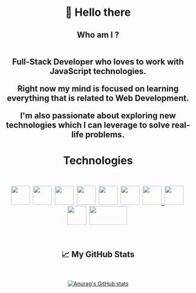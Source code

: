

<h1 align="center"> 👋  Hello there  </h1>
  <h2 align ="center">Who am I ?</br></br>
    
 <p> Full-Stack Developer who loves to work with JavaScript technologies. </br></p>
  <p>Right now my mind is focused on learning everything that is related to Web Development. </br></p>
  I'm also passionate about exploring new technologies which I can leverage to solve real-life problems.</br>
  </h2>
  <div align="center">
    <h1>Technologies</h1></br>
  <p>
     <a href="https://developer.mozilla.org/en-US/docs/Web/HTML"><img src="https://cdn.worldvectorlogo.com/logos/html-1.svg" height=50px width=50px/></a>&nbsp;
     <a href="https://developer.mozilla.org/en-US/docs/Web/CSS"><img src="https://cdn.worldvectorlogo.com/logos/css-3.svg" height=50px width=50px/></a>&nbsp;
     <a href="https://developer.mozilla.org/en-US/docs/Web/JavaScript"><img src="https://cdn.worldvectorlogo.com/logos/logo-javascript.svg" height=50px width=50px/></a>&nbsp;
     <a href="https://api.jquery.com/"><img src="https://cdn.worldvectorlogo.com/logos/jquery-4.svg" height=50px width=50px/></a>&nbsp;
     <a href="https://getbootstrap.com/"><img src="https://cdn.worldvectorlogo.com/logos/bootstrap-5-1.svg" height=50px width=50px/></a>&nbsp;
     <a href="https://developer.mozilla.org/en-US/docs/Glossary/Git"><img src="https://cdn.worldvectorlogo.com/logos/git-icon.svg" height=50px width=50px/></a>&nbsp;
     <a href="https://docs.github.com/en/get-started/quickstart/hello-world"><img src="https://cdn.worldvectorlogo.com/logos/github-icon.svg" color="white" height=50px width=50px</a>&nbsp;
     <a href="https://developer.mozilla.org/en-US/docs/Glossary/Node.js"><img src="https://cdn.worldvectorlogo.com/logos/nodejs-icon.svg" height=50px width=50px/></a>&nbsp;
     <a href="https://code.visualstudio.com/docs"><img src="https://cdn.worldvectorlogo.com/logos/visual-studio-code-1.svg" height=50px width=50px/></a>&nbsp;
    <a href="https://code.visualstudio.com/docs"><img src="https://cdn.worldvectorlogo.com/logos/express-109.svg" height=50px width=100px/></a>&nbsp;
    
    
  </p>
  </div>
<div align="center"></br>
  <h2>&#x1f4c8; My GitHub Stats</h2></br>

[![Anurag's GitHub stats](https://github-readme-stats.vercel.app/api?username=jakAdamski&hide=stars)](https://github.com/anuraghazra/github-readme-stats)

</div>
